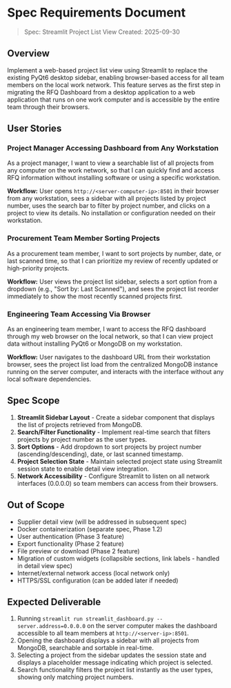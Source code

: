 # Spec Requirements Document

> Spec: Streamlit Project List View
> Created: 2025-09-30

## Overview

Implement a web-based project list view using Streamlit to replace the existing PyQt6 desktop sidebar, enabling browser-based access for all team members on the local work network. This feature serves as the first step in migrating the RFQ Dashboard from a desktop application to a web application that runs on one work computer and is accessible by the entire team through their browsers.

## User Stories

### Project Manager Accessing Dashboard from Any Workstation

As a project manager, I want to view a searchable list of all projects from any computer on the work network, so that I can quickly find and access RFQ information without installing software or using a specific workstation.

**Workflow:** User opens `http://<server-computer-ip>:8501` in their browser from any workstation, sees a sidebar with all projects listed by project number, uses the search bar to filter by project number, and clicks on a project to view its details. No installation or configuration needed on their workstation.

### Procurement Team Member Sorting Projects

As a procurement team member, I want to sort projects by number, date, or last scanned time, so that I can prioritize my review of recently updated or high-priority projects.

**Workflow:** User views the project list sidebar, selects a sort option from a dropdown (e.g., "Sort by: Last Scanned"), and sees the project list reorder immediately to show the most recently scanned projects first.

### Engineering Team Accessing Via Browser

As an engineering team member, I want to access the RFQ dashboard through my web browser on the local network, so that I can view project data without installing PyQt6 or MongoDB on my workstation.

**Workflow:** User navigates to the dashboard URL from their workstation browser, sees the project list load from the centralized MongoDB instance running on the server computer, and interacts with the interface without any local software dependencies.

## Spec Scope

1. **Streamlit Sidebar Layout** - Create a sidebar component that displays the list of projects retrieved from MongoDB.
2. **Search/Filter Functionality** - Implement real-time search that filters projects by project number as the user types.
3. **Sort Options** - Add dropdown to sort projects by project number (ascending/descending), date, or last scanned timestamp.
4. **Project Selection State** - Maintain selected project state using Streamlit session state to enable detail view integration.
5. **Network Accessibility** - Configure Streamlit to listen on all network interfaces (0.0.0.0) so team members can access from their browsers.

## Out of Scope

- Supplier detail view (will be addressed in subsequent spec)
- Docker containerization (separate spec, Phase 1.2)
- User authentication (Phase 3 feature)
- Export functionality (Phase 2 feature)
- File preview or download (Phase 2 feature)
- Migration of custom widgets (collapsible sections, link labels - handled in detail view spec)
- Internet/external network access (local network only)
- HTTPS/SSL configuration (can be added later if needed)

## Expected Deliverable

1. Running `streamlit run streamlit_dashboard.py --server.address=0.0.0.0` on the server computer makes the dashboard accessible to all team members at `http://<server-ip>:8501`.
2. Opening the dashboard displays a sidebar with all projects from MongoDB, searchable and sortable in real-time.
3. Selecting a project from the sidebar updates the session state and displays a placeholder message indicating which project is selected.
4. Search functionality filters the project list instantly as the user types, showing only matching project numbers.

